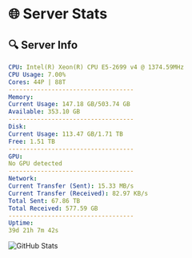 # 🌐 Server Stats
## 🔍 Server Info
```yaml
CPU: Intel(R) Xeon(R) CPU E5-2699 v4 @ 1374.59MHz
CPU Usage: 7.00%
Cores: 44P | 88T
-----------------------------------
Memory:
Current Usage: 147.18 GB/503.74 GB
Available: 353.10 GB
-----------------------------------
Disk:
Current Usage: 113.47 GB/1.71 TB
Free: 1.51 TB
-----------------------------------
GPU:
No GPU detected
-----------------------------------
Network:
Current Transfer (Sent): 15.33 MB/s
Current Transfer (Received): 82.97 KB/s
Total Sent: 67.86 TB
Total Received: 577.59 GB
-----------------------------------
Uptime:
39d 21h 7m 42s
```
![GitHub Stats](https://img.shields.io/badge/Updated-2025-04-16_18:30:31-blue)